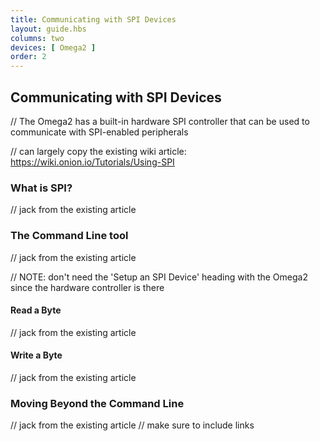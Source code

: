 ```yaml
---
title: Communicating with SPI Devices
layout: guide.hbs
columns: two
devices: [ Omega2 ]
order: 2
---
```


## Communicating with SPI Devices

// The Omega2 has a built-in hardware SPI controller that can be used to communicate with SPI-enabled peripherals


// can largely copy the existing wiki article: https://wiki.onion.io/Tutorials/Using-SPI

### What is SPI?

// jack from the existing article


### The Command Line tool

// jack from the existing article

// NOTE: don't need the 'Setup an SPI Device' heading with the Omega2 since the hardware controller is there


#### Read a Byte

// jack from the existing article

#### Write a Byte

// jack from the existing article


### Moving Beyond the Command Line

// jack from the existing article
// make sure to include links
